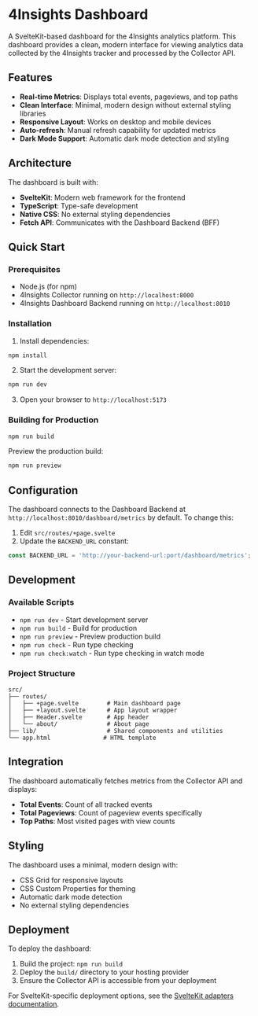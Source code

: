 # 4Insights Dashboard

A SvelteKit-based dashboard for the 4Insights analytics platform. This dashboard provides a clean, modern interface for viewing analytics data collected by the 4Insights tracker and processed by the Collector API.

## Features

- **Real-time Metrics**: Displays total events, pageviews, and top paths
- **Clean Interface**: Minimal, modern design without external styling libraries
- **Responsive Layout**: Works on desktop and mobile devices
- **Auto-refresh**: Manual refresh capability for updated metrics
- **Dark Mode Support**: Automatic dark mode detection and styling

## Architecture

The dashboard is built with:
- **SvelteKit**: Modern web framework for the frontend
- **TypeScript**: Type-safe development
- **Native CSS**: No external styling dependencies
- **Fetch API**: Communicates with the Dashboard Backend (BFF)

## Quick Start

### Prerequisites

- Node.js (for npm)
- 4Insights Collector running on `http://localhost:8000`
- 4Insights Dashboard Backend running on `http://localhost:8010`

### Installation

1. Install dependencies:

```bash
npm install
```

2. Start the development server:

```bash
npm run dev
```

3. Open your browser to `http://localhost:5173`

### Building for Production

```bash
npm run build
```

Preview the production build:

```bash
npm run preview
```

## Configuration

The dashboard connects to the Dashboard Backend at `http://localhost:8010/dashboard/metrics` by default. To change this:

1. Edit `src/routes/+page.svelte`
2. Update the `BACKEND_URL` constant:

```typescript
const BACKEND_URL = 'http://your-backend-url:port/dashboard/metrics';
```

## Development

### Available Scripts

- `npm run dev` - Start development server
- `npm run build` - Build for production
- `npm run preview` - Preview production build
- `npm run check` - Run type checking
- `npm run check:watch` - Run type checking in watch mode

### Project Structure

```
src/
├── routes/
│   ├── +page.svelte        # Main dashboard page
│   ├── +layout.svelte      # App layout wrapper
│   ├── Header.svelte       # App header
│   └── about/              # About page
├── lib/                    # Shared components and utilities
└── app.html               # HTML template
```

## Integration

The dashboard automatically fetches metrics from the Collector API and displays:

- **Total Events**: Count of all tracked events
- **Total Pageviews**: Count of pageview events specifically
- **Top Paths**: Most visited pages with view counts

## Styling

The dashboard uses a minimal, modern design with:
- CSS Grid for responsive layouts
- CSS Custom Properties for theming
- Automatic dark mode detection
- No external styling dependencies

## Deployment

To deploy the dashboard:

1. Build the project: `npm run build`
2. Deploy the `build/` directory to your hosting provider
3. Ensure the Collector API is accessible from your deployment

For SvelteKit-specific deployment options, see the [SvelteKit adapters documentation](https://svelte.dev/docs/kit/adapters).
